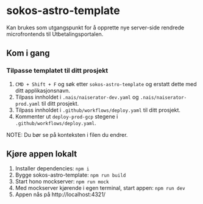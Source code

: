 # sokos-astro-template

Kan brukes som utgangspunkt for å opprette nye server-side rendrede microfrontends til Utbetalingsportalen.

## Kom i gang

### Tilpasse templatet til ditt prosjekt

1. `CMD + Shift + F` og søk etter `sokos-astro-template` og erstatt dette med ditt applikasjonsnavn.
2. Tilpass innholdet i `.nais/naiserator-dev.yaml` og `.nais/naiserator-prod.yaml` til ditt prosjekt.
3. Tilpass innholdet i `.github/workflows/deploy.yaml` til ditt prosjekt.
4. Kommenter ut `deploy-prod-gcp` stegene i `.github/workflows/deploy.yaml`.

NOTE: Du bør se på konteksten i filen du endrer.

## Kjøre appen lokalt

1. Installer dependencies: `npm i`
2. Bygge sokos-astro-template: `npm run build`
3. Start hono mockserver: `npm run mock`
4. Med mockserver kjørende i egen terminal, start appen: `npm run dev`
5. Appen nås på http://localhost:4321/
